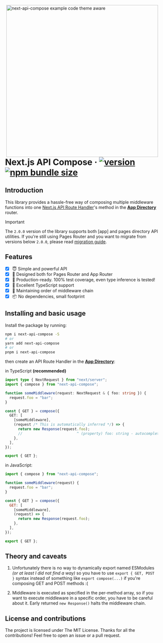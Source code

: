 <picture>
  <source media="(prefers-color-scheme: dark)" srcset="https://raw.githubusercontent.com/neg4n/next-api-compose/development/.github/assets/code_dark.png">
  <source media="(prefers-color-scheme: light)" srcset="https://raw.githubusercontent.com/neg4n/next-api-compose/development/.github/assets/code_light.png">
  <img align="right" width="500px" height="500px" alt="next-api-compose example code theme aware" src="https://raw.githubusercontent.com/neg4n/next-api-compose/development/.github/assets/code_dark.png"/>
</picture>

# Next.js API Compose &middot; [![version](https://badgen.net/npm/v/next-api-compose)](https://www.npmjs.com/package/next-api-compose) [![npm bundle size](https://badgen.net/bundlephobia/minzip/next-api-compose)](https://bundlephobia.com/package/next-api-compose)

## Introduction

This library provides a hassle-free way of composing multiple middleware functions into one [Next.js API Route Handler][next-api-route-handlers]'s method in the **[App Directory][next-app-router-intro]** router.

> [!IMPORTANT]
> The `2.0.0` version of the library supports both [app] and pages directory API utilities. If you're still using Pages Router and you want to migrate from versions below `2.0.0`, please read [migration guide](./MIGRATE_V2.md).

## Features

- [x] 😇 Simple and powerful API
- [x] 🚀 Designed both for Pages Router and App Router
- [x] 🧪 Production-ready. 100% test coverage, even type inference is tested!
- [x] 🥷 Excellent TypeScript support
- [x] 🧬 Maintaining order of middleware chain
- [x] 📦 No dependencies, small footprint

## Installing and basic usage

Install the package by running:

```sh
npm i next-api-compose -S
# or
yarn add next-api-compose
# or
pnpm i next-api-compose
```

then create an API Route Handler in the **[App Directory][next-app-router-intro]**:

in TypeScript **(recommended)**

```ts
import type { NextRequest } from "next/server";
import { compose } from "next-api-compose";

function someMiddleware(request: NextRequest & { foo: string }) {
  request.foo = "bar";
}

const { GET } = compose({
  GET: [
    [someMiddleware],
    (request /* This is automatically inferred */) => {
      return new Response(request.foo);
      //                         ^ (property) foo: string - autocomplete works here
    },
  ],
});

export { GET };
```

in JavaScript:

```js
import { compose } from "next-api-compose";

function someMiddleware(request) {
  request.foo = "bar";
}

const { GET } = compose({
  GET: [
    [someMiddleware],
    (request) => {
      return new Response(request.foo);
    },
  ],
});

export { GET };
```

## Theory and caveats

1. Unfortunately there is no way to dynamically export named ESModules _(or at least I did not find a way)_ so you have to use `export { GET, POST }` syntax instead of something like `export compose(...)` if you're composing GET and POST methods :(

2. Middleware is executed as specified in the per-method array, so if you want to execute middleware in a specific order, you have to be careful about it. Early returned `new Response()` halts the middleware chain.

## License and contributions

The project is licensed under The MIT License. Thanks for all the contributions! Feel free to open an issue or a pull request.

[next-api-route-handlers]: https://nextjs.org/docs/app/building-your-application/routing/route-handlers
[next-app-router-intro]: https://nextjs.org/docs/app/building-your-application/routing#the-app-router

